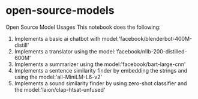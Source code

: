 # open-source-models
Open Source Model Usages
This notebook does the following: 
1. Implements a basic ai chatbot with model:'facebook/blenderbot-400M-distill'
2. Implements a translator using the model:'facebook/nllb-200-distilled-600M'
3. Implements a summarizer using the model:'facebook/bart-large-cnn'
4. Implements a sentence similarity finder by embedding the strings and using the model:'all-MiniLM-L6-v2'
5. Implements a sound similarity finder by using zero-shot classifier and the model:'laion/clap-htsat-unfused'
